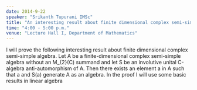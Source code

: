 ```yaml
---
date: 2014-9-22
speaker: "Srikanth Tupurani IMSc"
title: "An interesting result about finite dimensional complex semi-simple algebras"
time: "4:00 - 5:00 p.m."
venue: "Lecture Hall I, Department of Mathematics"
---
```

I will prove the following interesting result about finite dimensional
complex semi-simple algebra. Let A be a finite-dimensional complex
semi-simple algebra without an M_{2}(C) summand and let S be an
involutive unital C-algebra anti-automorphism of A. Then there exists an
element a in A such that a and S(a) generate A as an algebra. In the proof
I will use some basic results in linear algebra
